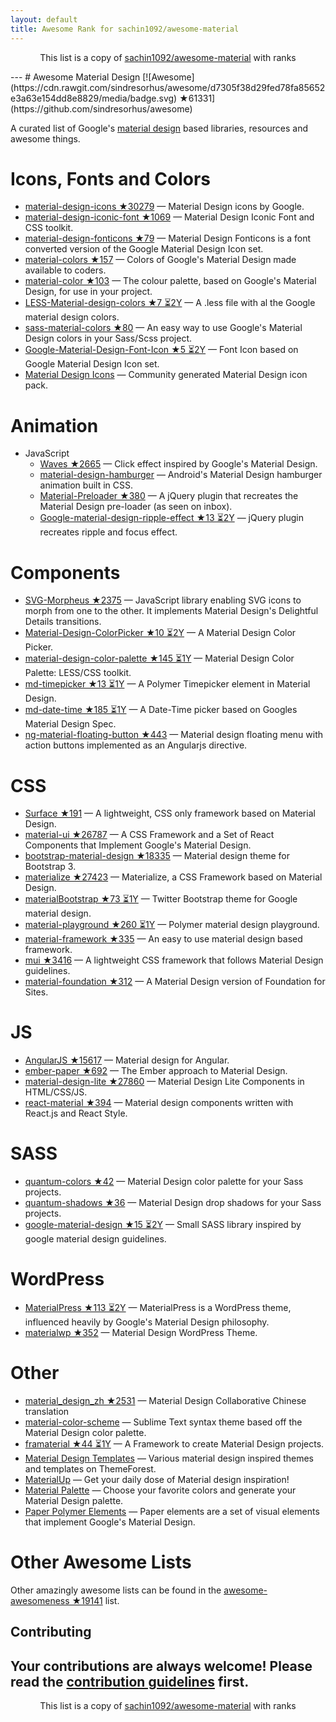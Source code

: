 ```yaml
---
layout: default
title: Awesome Rank for sachin1092/awesome-material
---
```


<p align="center">
	This list is a copy of <a href="https://github.com/sachin1092/awesome-material">sachin1092/awesome-material</a> with ranks
</p>
---
# Awesome Material Design [![Awesome](https://cdn.rawgit.com/sindresorhus/awesome/d7305f38d29fed78fa85652e3a63e154dd8e8829/media/badge.svg) ★61331](https://github.com/sindresorhus/awesome)

A curated list of Google's [material design](http://www.google.com/design/spec) based libraries, resources and awesome things.

Icons, Fonts and Colors
==
  - [material-design-icons ★30279](https://github.com/google/material-design-icons) — Material Design icons by Google.
  - [material-design-iconic-font ★1069](https://github.com/zavoloklom/material-design-iconic-font) — Material Design Iconic Font and CSS toolkit.
  - [material-design-fonticons ★79](https://github.com/designjockey/material-design-fonticons) — Material Design Fonticons is a font converted version of the Google Material Design Icon set.
  - [material-colors ★157](https://github.com/shuhei/material-colors) — Colors of Google's Material Design made available to coders.
  - [material-color ★103](https://github.com/mrmlnc/material-color) — The colour palette, based on Google's Material Design, for use in your project.
  - [LESS-Material-design-colors ★7 ⏳2Y](https://github.com/tisign/LESS-Material-design-colors) — A .less file with al the Google material design colors.
  - [sass-material-colors ★80](https://github.com/minusfive/sass-material-colors) — An easy way to use Google's Material Design colors in your Sass/Scss project.
  - [Google-Material-Design-Font-Icon ★5 ⏳2Y](https://github.com/Seb-L/Google-Material-Design-Font-Icon) — Font Icon based on Google Material Design Icon set.
  - [Material Design Icons](https://materialdesignicons.com/) — Community generated Material Design icon pack.

Animation
==
  - JavaScript
    - [Waves ★2665](https://github.com/fians/Waves) — Click effect inspired by Google's Material Design.
    - [material-design-hamburger](https://github.com/swirlycheetah/material-design-hamburger) — Android's Material Design hamburger animation built in CSS.
    - [Material-Preloader ★380](https://github.com/aarondo/Material-Preloader) — A jQuery plugin that recreates the Material Design pre-loader (as seen on inbox).
    - [Google-material-design-ripple-effect ★13 ⏳2Y](https://github.com/ninox92/Google-material-design-ripple-effect) — jQuery plugin recreates ripple and focus effect.
  
Components
==
  - [SVG-Morpheus ★2375](https://github.com/alexk111/SVG-Morpheus) — JavaScript library enabling SVG icons to morph from one to the other. It implements Material Design's Delightful Details transitions.
  - [Material-Design-ColorPicker ★10 ⏳2Y](https://github.com/Fraina/Material-Design-ColorPicker) — A Material Design Color Picker.
  - [material-design-color-palette ★145 ⏳1Y](https://github.com/zavoloklom/material-design-color-palette) — Material Design Color Palette: LESS/CSS toolkit.
  - [md-timepicker ★13 ⏳1Y](https://github.com/dotlouis/md-timepicker) — A Polymer Timepicker element in Material Design.
  - [md-date-time ★185 ⏳1Y](https://github.com/SimeonC/md-date-time) — A Date-Time picker based on Googles Material Design Spec.
  - [ng-material-floating-button ★443](https://github.com/nobitagit/ng-material-floating-button) — Material design floating menu with action buttons implemented as an Angularjs directive.


CSS
==
  - [Surface ★191](https://github.com/mildrenben/surface) — A lightweight, CSS only framework based on Material Design.
  - [material-ui ★26787](https://github.com/callemall/material-ui) — A CSS Framework and a Set of React Components that Implement Google's Material Design.
  - [bootstrap-material-design ★18335](https://github.com/FezVrasta/bootstrap-material-design) — Material design theme for Bootstrap 3.
  - [materialize ★27423](https://github.com/Dogfalo/materialize) — Materialize, a CSS Framework based on Material Design.
  - [materialBootstrap ★73 ⏳1Y](https://github.com/throrin19/materialBootstrap) — Twitter Bootstrap theme for Google material design.
  - [material-playground ★260 ⏳1Y](https://github.com/ebidel/material-playground) — Polymer material design playground.
  - [material-framework ★335](https://github.com/nt1m/material-framework) — An easy to use material design based framework.
  - [mui ★3416](https://github.com/muicss/mui) — A lightweight CSS framework that follows Material Design guidelines.
  - [material-foundation ★312](https://github.com/eucalyptuss/material-foundation) — A Material Design version of Foundation for Sites.

JS
==
  - [AngularJS ★15617](https://github.com/angular/material) — Material design for Angular.
  - [ember-paper ★692](https://github.com/miguelcobain/ember-paper) — The Ember approach to Material Design.
  - [material-design-lite ★27860](https://github.com/google/material-design-lite) — Material Design Lite Components in HTML/CSS/JS.
  - [react-material ★394](https://github.com/BerkeleyTrue/react-material) — Material design components written with React.js and React Style.


SASS
==
  - [quantum-colors ★42](https://github.com/nkpfstr/quantum-colors) — Material Design color palette for your Sass projects.
  - [quantum-shadows ★36](https://github.com/nkpfstr/quantum-shadows) — Material Design drop shadows for your Sass projects.
  - [google-material-design ★15 ⏳2Y](https://github.com/axyz/google-material-design) — Small SASS library inspired by google material design guidelines.


WordPress
==
  - [MaterialPress ★113 ⏳2Y](https://github.com/alexpatin/MaterialPress) — MaterialPress is a WordPress theme, influenced heavily by Google's Material Design philosophy.
  - [materialwp ★352](https://github.com/braginteractive/materialwp) — Material Design WordPress Theme.

Other
==
  - [material_design_zh ★2531](https://github.com/1sters/material_design_zh) — Material Design Collaborative Chinese translation
  - [material-color-scheme](https://github.com/paradox41/material-color-scheme) — Sublime Text syntax theme based off the Material Design color palette.
  - [framaterial ★44 ⏳1Y](https://github.com/Framaterial/framaterial) — A Framework to create Material Design projects.
  - [Material Design Templates](http://themeforest.net/tags/material%20design) — Various material design inspired themes and templates on ThemeForest.
  - [MaterialUp](http://www.materialup.com/) — Get your daily dose of Material design inspiration!
  - [Material Palette](http://www.materialpalette.com/) — Choose your favorite colors and generate your Material Design palette.
  - [Paper Polymer Elements](https://elements.polymer-project.org/browse?package=paper-elements) — Paper elements are a set of visual elements that implement Google's Material Design.
  
# Other Awesome Lists
Other amazingly awesome lists can be found in the [awesome-awesomeness ★19141](https://github.com/bayandin/awesome-awesomeness) list.

## Contributing

Your contributions are always welcome! Please read the [contribution guidelines](https://github.com/sachin1092/awesome-material/blob/master/contributing.md) first.
---
<p align="center">
	This list is a copy of <a href="https://github.com/sachin1092/awesome-material">sachin1092/awesome-material</a> with ranks
</p>

